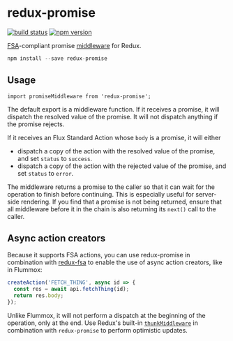 redux-promise
=============

[![build status](https://img.shields.io/travis/acdlite/redux-promise/master.svg?style=flat-square)](https://travis-ci.org/acdlite/redux-promise)
[![npm version](https://img.shields.io/npm/v/redux-promise.svg?style=flat-square)](https://www.npmjs.com/package/redux)

[FSA](https://github.com/acdlite/flux-standard-action)-compliant promise [middleware](https://github.com/gaearon/redux/blob/master/docs/middleware.md) for Redux.

```js
npm install --save redux-promise
```

## Usage

```
import promiseMiddleware from 'redux-promise';
```

The default export is a middleware function. If it receives a promise, it will dispatch the resolved value of the promise. It will not dispatch anything if the promise rejects.

If it receives an Flux Standard Action whose `body` is a promise, it will either

- dispatch a copy of the action with the resolved value of the promise, and set `status` to `success`.
- dispatch a copy of the action with the rejected value of the promise, and set `status` to `error`.

The middleware returns a promise to the caller so that it can wait for the operation to finish before continuing. This is especially useful for server-side rendering. If you find that a promise is not being returned, ensure that all middleware before it in the chain is also returning its `next()` call to the caller.

## Async action creators

Because it supports FSA actions, you can use redux-promise in combination with [redux-fsa](https://github.com/acdlite/redux-fsa) to enable the use of async action creators, like in Flummox:

```js
createAction('FETCH_THING', async id => {
  const res = await api.fetchThing(id);
  return res.body;
});
```

Unlike Flummox, it will not perform a dispatch at the beginning of the operation, only at the end. Use Redux's built-in [`thunkMiddleware`](https://github.com/gaearon/redux/blob/master/src/middleware/thunk.js) in combination with `redux-promise` to perform optimistic updates.
